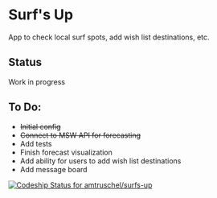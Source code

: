# Surf's Up

App to check local surf spots, add wish list destinations, etc.

## Status
Work in progress

## To Do:

* ~~Initial config~~
* ~~Connect to MSW API for forecasting~~
* Add tests
* Finish forecast visualization
* Add ability for users to add wish list destinations
* Add message board

[![Codeship Status for amtruschel/surfs-up](https://app.codeship.com/projects/661110f0-0b7f-0137-bfaa-36ce34230522/status?branch=master)](https://app.codeship.com/projects/326378)

